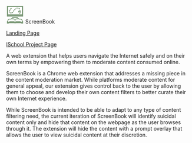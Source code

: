 ![alt text](https://github.com/shhsieh99/Project_Showcase/blob/main/ScreenBook/extension/assets/icons/48.png "Logo")
ScreenBook

[Landing Page](https://projectscreenbook.wordpress.com/)

[ISchool Project Page](https://www.ischool.berkeley.edu/projects/2022/screenbook)

A web extension that helps users navigate the Internet safely and on their own terms by empowering them to moderate content consumed online.

ScreenBook is a Chrome web extension that addresses a missing piece in the content moderation market. While platforms moderate content for general appeal, our extension gives control back to the user by allowing them to choose and develop their own content filters to better curate their own Internet experience.

While ScreenBook is intended to be able to adapt to any type of content filtering need, the current iteration of ScreenBook will identify suicidal content only and hide that content on the webpage as the user browses through it. The extension will hide the content with a prompt overlay that allows the user to view suicidal content at their discretion.
